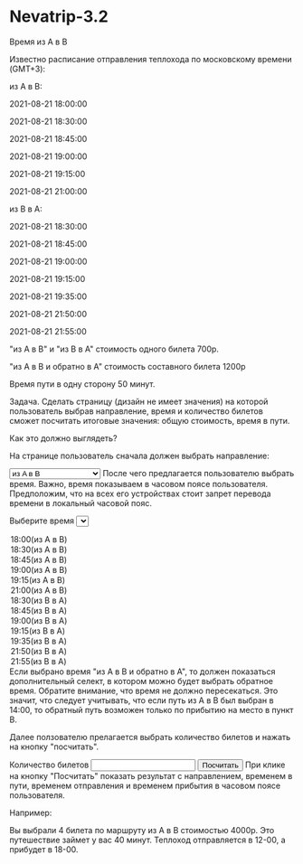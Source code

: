 # Nevatrip-3.2

Время из A в B

Известно расписание отправления теплохода по московскому времени (GMT+3):

из A в B:

2021-08-21 18:00:00

2021-08-21 18:30:00

2021-08-21 18:45:00

2021-08-21 19:00:00

2021-08-21 19:15:00

2021-08-21 21:00:00

из B в A:

2021-08-21 18:30:00

2021-08-21 18:45:00

2021-08-21 19:00:00

2021-08-21 19:15:00

2021-08-21 19:35:00

2021-08-21 21:50:00

2021-08-21 21:55:00

"из A в B" и "из B в A" стоимость одного билета 700р.

"из A в B и обратно в А" стоимость составного билета 1200р

Время пути в одну сторону 50 минут.

Задача. Сделать страницу (дизайн не имеет значения) на которой пользователь выбрав направление, время и количество билетов сможет посчитать итоговые значения: общую стоимость, время в пути.

Как это должно выглядеть?

На странице пользователь сначала должен выбрать направление:

<select name="route" id="route">
  <option value="из A в B">из A в B</option>
  <option value="из B в A">из B в A</option>
  <option value="из A в B и обратно в А">из A в B и обратно в А</option>
</select>
После чего предлагается пользователю выбрать время. Важно, время показываем в часовом поясе пользователя. Предположим, что на всех его устройствах стоит запрет перевода времени в локальный часовой пояс.

<label for="time">Выберите время</label>
<select name="time" id="time">
  <option value="18:00(из A в B)">18:00(из A в B)</option>
  <option value="18:30(из A в B)">18:30(из A в B)</option>
  <option value="18:45(из A в B)">18:45(из A в B)</option>
  <option value="19:00(из A в B)">19:00(из A в B)</option>
  <option value="19:15(из A в B)">19:15(из A в B)</option>
  <option value="21:00(из A в B)">21:00(из A в B)</option>
  <option value="18:30(из B в A)">18:30(из B в A)</option>
  <option value="18:45(из B в A)">18:45(из B в A)</option>
  <option value="19:00(из B в A)">19:00(из B в A)</option>
  <option value="19:15(из B в A)">19:15(из B в A)</option>
  <option value="19:35(из B в A)">19:35(из B в A)</option>
  <option value="21:50(из B в A)">21:50(из B в A)</option>
  <option value="21:55(из B в A)">21:55(из B в A)</option>
</select>
Если выбрано время "из A в B и обратно в А", то должен показаться дополнительный селект, в котором можно будет выбрать обратное время. Обратите внимание, что время не должно пересекаться. Это значит, что следует учитывать, что если путь из А в В был выбран в 14:00, то обратный путь возможен только по прибытию на место в пункт В.

Далее ползователю прелагается выбрать количество билетов и нажать на кнопку "посчитать".

<label for="num">Количество билетов</label>
<input id="num">
<button>Посчитать</button>
При клике на кнопку "Посчитать" показать результат с направлением, временем в пути, временем отправления и временем прибытия в часовом поясе пользователя.

Например:

Вы выбрали 4 билета по маршруту из A в B стоимостью 4000р.
Это путешествие займет у вас 40 минут. 
Теплоход отправляется в 12-00, а прибудет в 18-00.
